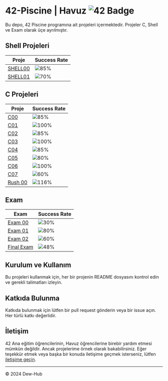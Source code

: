 # 42-Piscine | Havuz ![42 Badge](https://img.shields.io/badge/42-Piscine-blue)

Bu depo, 42 Piscine programına ait projeleri içermektedir. Projeler C, Shell ve Exam olarak üçe ayrılmıştır.

## Shell Projeleri

| Proje     | Success Rate              |
|-----------|----------------------------|
| [SHELL00](https://github.com/Dew-Hub/42-Piscine/tree/master/SHELL00) | ![85%](https://img.shields.io/badge/success-85%25-brightgreen) |
| [SHELL01](https://github.com/Dew-Hub/42-Piscine/tree/master/SHELL01) | ![70%](https://img.shields.io/badge/success-70%25-brightgreen) |

## C Projeleri

| Proje   | Success Rate             |
|---------|---------------------------|
| [C00](https://github.com/Dew-Hub/42-Piscine/tree/master/C00) | ![85%](https://img.shields.io/badge/success-85%25-brightgreen) |
| [C01](https://github.com/Dew-Hub/42-Piscine/tree/master/C01) | ![100%](https://img.shields.io/badge/success-100%25-brightgreen) |
| [C02](https://github.com/Dew-Hub/42-Piscine/tree/master/C02) | ![85%](https://img.shields.io/badge/success-85%25-brightgreen) |
| [C03](https://github.com/Dew-Hub/42-Piscine/tree/master/C03) | ![100%](https://img.shields.io/badge/success-100%25-brightgreen) |
| [C04](https://github.com/Dew-Hub/42-Piscine/tree/master/C04) | ![85%](https://img.shields.io/badge/success-85%25-brightgreen) |
| [C05](https://github.com/Dew-Hub/42-Piscine/tree/master/C05) | ![80%](https://img.shields.io/badge/success-80%25-brightgreen) |
| [C06](https://github.com/Dew-Hub/42-Piscine/tree/master/C06) | ![100%](https://img.shields.io/badge/success-100%25-brightgreen) |
| [C07](https://github.com/Dew-Hub/42-Piscine/tree/master/C07) | ![60%](https://img.shields.io/badge/success-60%25-brightgreen) |
| [Rush 00](https://github.com/Dew-Hub/42-Piscine/tree/master/Rush00) | ![116%](https://img.shields.io/badge/success-116%25-brightgreen) |

## Exam

| Exam        | Success Rate             |
|-------------|---------------------------|
| [Exam 00](https://github.com/Dew-Hub/42-Piscine/tree/master/Exam00) | ![30%](https://img.shields.io/badge/success-30%25-brightgreen) |
| [Exam 01](https://github.com/Dew-Hub/42-Piscine/tree/master/Exam01) | ![80%](https://img.shields.io/badge/success-80%25-brightgreen) |
| [Exam 02](https://github.com/Dew-Hub/42-Piscine/tree/master/Exam02) | ![60%](https://img.shields.io/badge/success-60%25-brightgreen) |
| [Final Exam](https://github.com/Dew-Hub/42-Piscine/tree/master/FinalExam) | ![48%](https://img.shields.io/badge/success-48%25-brightgreen) |

## Kurulum ve Kullanım

Bu projeleri kullanmak için, her bir projenin README dosyasını kontrol edin ve gerekli talimatları izleyin.

## Katkıda Bulunma

Katkıda bulunmak için lütfen bir pull request gönderin veya bir issue açın. Her türlü katkı değerlidir.

## İletişim

42 Ana eğitim öğrencilerinin, Havuz öğrencilerine birebir yardım etmesi mümkün değildir. Ancak projelerime örnek olarak bakabilirsiniz. Eğer teşekkür etmek veya başka bir konuda iletişime geçmek isterseniz, lütfen [iletişime geçin](https://github.com/Dew-Hub/42-Piscine/issues).

---

© 2024 Dew-Hub
